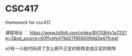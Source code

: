 # CSC417
Homework for csc417.

课程地址 ： https://www.bilibili.com/video/BV1GB4y1u72S?p=2&vd_source=60ffcefe479d27f859009dd3a47fcea1

a3有一小段代码讲了怎么把不正定的矩阵变成正定的矩阵